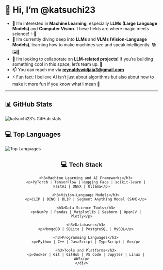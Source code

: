 # 👋 Hi, I’m @katsuchi23

- 👀 I’m interested in **Machine Learning**, especially **LLMs (Large Language Models)** and **Computer Vision**. These fields are where magic meets science! ✨🤖
- 🌱 I’m currently diving deep into **LLMs** and **VLMs (Vision-Language Models)**, learning how to make machines see and speak intelligently. 📚🖼️💬
- 💞️ I’m looking to collaborate on **LLM-related projects**! If you’re building something cool in this space, let’s team up. 🚀
- 📫 You can reach me via **reynaldywidjaja3@gmail.com**
- ⚡ Fun fact: I believe AI isn’t just about algorithms but also about how to make it more fun if you know what I mean 👀

---

## 📊 GitHub Stats

![katsuchi23's GitHub stats](https://github-readme-stats.vercel.app/api?username=katsuchi23&show_icons=true&theme=radical)

## 💻 Top Languages

![Top Languages](https://github-readme-stats.vercel.app/api/top-langs/?username=katsuchi23&layout=compact&theme=radical)

<!DOCTYPE html>
<html lang="en">
<head>
    <meta charset="UTF-8">
    <meta name="viewport" content="width=device-width, initial-scale=1.0">
    <title>Tech Stack</title>
    <style>
        .tech-stack {
            text-align: center;
            font-family: Arial, sans-serif;
            margin: 20px;
        }
    </style>
</head>
<body>
    <div class="tech-stack">
        <h2>💻 Tech Stack</h2>

        <h3>Machine Learning and AI Frameworks</h3>
        <p>PyTorch | TensorFlow | Hugging Face | scikit-learn | FastAI | ONNX | Ollama</p>

        <h3>Vision-Language Models</h3>
        <p>CLIP | DINO | BLIP | Segment Anything Model (SAM)</p>

        <h3>Data Science Tools</h3>
        <p>NumPy | Pandas | Matplotlib | Seaborn | OpenCV | Plotly</p>

        <h3>Databases</h3>
        <p>MongoDB | SQLite | PostgreSQL | MySQL</p>

        <h3>Programming Languages</h3>
        <p>Python | C++ | JavaScript | TypeScript | Go</p>

        <h3>Tools and Platforms</h3>
        <p>Docker | Git | GitHub | VS Code | Jupyter | Linux | AWS</p>
    </div>
</body>
</html>


<!---
katsuchi23/katsuchi23 is a ✨ special ✨ repository because its `README.md` (this file) appears on your GitHub profile.
You can click the Preview link to take a look at your changes.
--->
